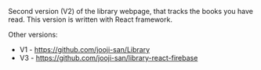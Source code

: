 Second version (V2) of the library webpage, that tracks the books you have read. This version is written with React framework. 

Other versions:
* V1 - https://github.com/jooji-san/Library
* V3 - https://github.com/jooji-san/library-react-firebase
